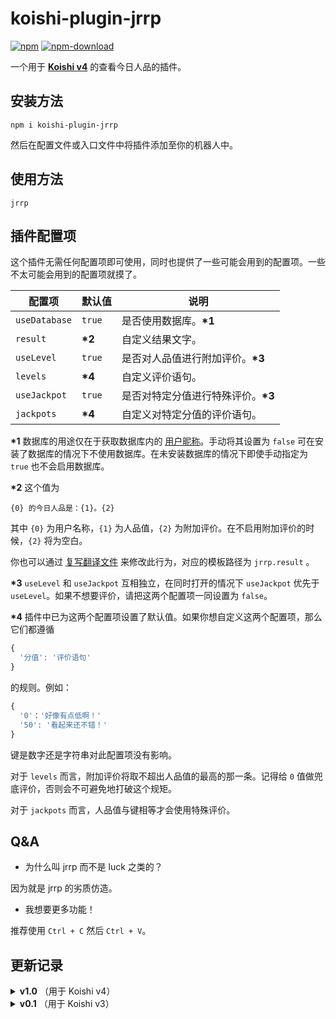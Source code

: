 # koishi-plugin-jrrp

[![npm](https://img.shields.io/npm/v/koishi-plugin-jrrp?style=flat-square)](https://www.npmjs.com/package/koishi-plugin-jrrp)
[![npm-download](https://img.shields.io/npm/dw/koishi-plugin-jrrp?style=flat-square)](https://www.npmjs.com/package/koishi-plugin-jrrp)

一个用于 **[Koishi v4](https://github.com/koishijs/koishi)** 的查看今日人品的插件。

## 安装方法

```shell
npm i koishi-plugin-jrrp
```

然后在配置文件或入口文件中将插件添加至你的机器人中。

## 使用方法

```
jrrp
```

## 插件配置项

这个插件无需任何配置项即可使用，同时也提供了一些可能会用到的配置项。一些不太可能会用到的配置项就摸了。

| 配置项 | 默认值 | 说明 |
| - | - | - |
| `useDatabase` | `true` | 是否使用数据库。**\*1** |
| `result` | **\*2** | 自定义结果文字。 |
| `useLevel` | `true` | 是否对人品值进行附加评价。**\*3** |
| `levels` | **\*4** | 自定义评价语句。 |
| `useJackpot` | `true` | 是否对特定分值进行特殊评价。**\*3** |
| `jackpots` | **\*4** | 自定义对特定分值的评价语句。 |

**\*1** 数据库的用途仅在于获取数据库内的 [用户昵称](https://koishi.js.org/plugins/accessibility/callme.html)。手动将其设置为 `false` 可在安装了数据库的情况下不使用数据库。在未安装数据库的情况下即使手动指定为 `true` 也不会启用数据库。

**\*2** 这个值为
```
{0} 的今日人品是：{1}。{2}
```
其中 `{0}` 为用户名称，`{1}` 为人品值，`{2}` 为附加评价。在不启用附加评价的时候，`{2}` 将为空白。

你也可以通过 [复写翻译文件](https://koishi.js.org/guide/i18n/translation.html) 来修改此行为，对应的模板路径为 `jrrp.result` 。

**\*3** `useLevel` 和 `useJackpot` 互相独立，在同时打开的情况下 `useJackpot` 优先于 `useLevel`。如果不想要评价，请把这两个配置项一同设置为 `false`。

**\*4** 插件中已为这两个配置项设置了默认值。如果你想自定义这两个配置项，那么它们都遵循
```js
{
  '分值': '评价语句'
}
```
的规则。例如：
```js
{
  '0'：'好像有点低啊！'
  '50': '看起来还不错！'
}
```
键是数字还是字符串对此配置项没有影响。

对于 `levels` 而言，附加评价将取不超出人品值的最高的那一条。记得给 `0` 值做兜底评价，否则会不可避免地打破这个规矩。

对于 `jackpots` 而言，人品值与键相等才会使用特殊评价。

## Q&A

- 为什么叫 jrrp 而不是 luck 之类的？

因为就是 jrrp 的劣质仿造。

- 我想要更多功能！

推荐使用 `Ctrl + C` 然后 `Ctrl + V`。

## 更新记录

<details>
<summary><b>v1.0</b> （用于 Koishi v4）</summary>

### v1.0.0

- 对 v4 做了一个很简陋的适配。

### v1.1.0

- **[Breaking]** 重命名配置项 `levels` 为 `useLevel`， `levelDescriptions` 为 `levels`。因为大概没有人用配置项，所以就不升大版本号了。
- 新增配置项 `useJackpot` 和 `jackpots`，设置对特定人品值的评价变得更方便了。

之前可以用这样的方式设置对特定人品值的评价：
```js
// levels:
{
  '40': '又是平凡的一天。'
  '42': '感觉可以参透宇宙的真理。'
  '43': '又是平凡的一天。'
}
```
但是这么做比较废话，也不怎么好看。现在可以直接指定 `jackpots`：
```js
// levels:
{
  '40': '又是平凡的一天。'
}

// jackpots
{
  '42': '感觉可以参透宇宙的真理。'
}
```

- **[Breaking]** 相应地，关闭评价需要同时关闭 `useLevel` 和 `useJackpot` 两个项了。

</details>

<details>
<summary><b>v0.1</b> （用于 Koishi v3）</summary>

### v0.1.3

- 修复了一些关于配置项 Typings 的问题。

</details>